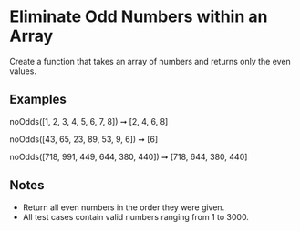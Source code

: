 # Eliminate Odd Numbers within an Array

Create a function that takes an array of numbers and returns only the even values.

## Examples

noOdds([1, 2, 3, 4, 5, 6, 7, 8]) ➞ [2, 4, 6, 8]

noOdds([43, 65, 23, 89, 53, 9, 6]) ➞ [6]

noOdds([718, 991, 449, 644, 380, 440]) ➞ [718, 644, 380, 440]

## Notes

- Return all even numbers in the order they were given.
- All test cases contain valid numbers ranging from 1 to 3000.
